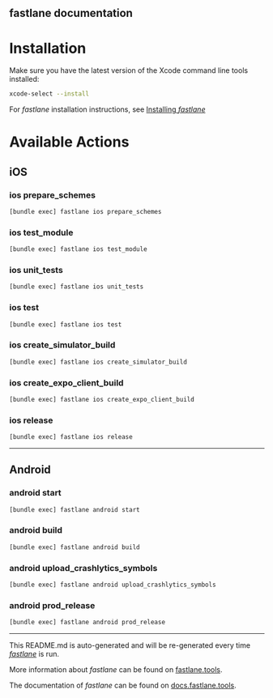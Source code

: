 fastlane documentation
----

# Installation

Make sure you have the latest version of the Xcode command line tools installed:

```sh
xcode-select --install
```

For _fastlane_ installation instructions, see [Installing _fastlane_](https://docs.fastlane.tools/#installing-fastlane)

# Available Actions

## iOS

### ios prepare_schemes

```sh
[bundle exec] fastlane ios prepare_schemes
```



### ios test_module

```sh
[bundle exec] fastlane ios test_module
```



### ios unit_tests

```sh
[bundle exec] fastlane ios unit_tests
```



### ios test

```sh
[bundle exec] fastlane ios test
```



### ios create_simulator_build

```sh
[bundle exec] fastlane ios create_simulator_build
```



### ios create_expo_client_build

```sh
[bundle exec] fastlane ios create_expo_client_build
```



### ios release

```sh
[bundle exec] fastlane ios release
```



----


## Android

### android start

```sh
[bundle exec] fastlane android start
```



### android build

```sh
[bundle exec] fastlane android build
```



### android upload_crashlytics_symbols

```sh
[bundle exec] fastlane android upload_crashlytics_symbols
```



### android prod_release

```sh
[bundle exec] fastlane android prod_release
```



----

This README.md is auto-generated and will be re-generated every time [_fastlane_](https://fastlane.tools) is run.

More information about _fastlane_ can be found on [fastlane.tools](https://fastlane.tools).

The documentation of _fastlane_ can be found on [docs.fastlane.tools](https://docs.fastlane.tools).
